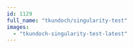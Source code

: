 ```yaml
---
id: 1129
full_name: "tkundoch/singularity-test"
images: 
  - "tkundoch-singularity-test-latest"
---
```

